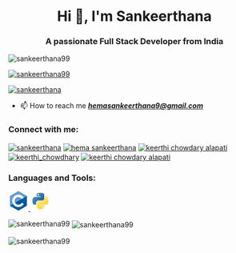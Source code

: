 <h1 align="center">Hi 👋, I'm Sankeerthana</h1>
<h3 align="center">A passionate Full Stack Developer from India</h3>

<p align="left"> <img src="https://komarev.com/ghpvc/?username=sankeerthana99&label=Profile%20views&color=0e75b6&style=flat" alt="sankeerthana99" /> </p>

<p align="left"> <a href="https://github.com/ryo-ma/github-profile-trophy"><img src="https://github-profile-trophy.vercel.app/?username=sankeerthana99" alt="sankeerthana99" /></a> </p>

<p align="left"> <a href="https://twitter.com/sankeerthana" target="blank"><img src="https://img.shields.io/twitter/follow/sankeerthana?logo=twitter&style=for-the-badge" alt="sankeerthana" /></a> </p>

- 📫 How to reach me ***hemasankeerthana9@gmail.com***

<h3 align="left">Connect with me:</h3>
<p align="left">
<a href="https://twitter.com/sankeerthana" target="blank"><img align="center" src="https://raw.githubusercontent.com/rahuldkjain/github-profile-readme-generator/master/src/images/icons/Social/twitter.svg" alt="sankeerthana" height="30" width="40" /></a>
<a href="https://linkedin.com/in/hema sankeerthana" target="blank"><img align="center" src="https://raw.githubusercontent.com/rahuldkjain/github-profile-readme-generator/master/src/images/icons/Social/linked-in-alt.svg" alt="hema sankeerthana" height="30" width="40" /></a>
<a href="https://fb.com/keerthi chowdary alapati" target="blank"><img align="center" src="https://raw.githubusercontent.com/rahuldkjain/github-profile-readme-generator/master/src/images/icons/Social/facebook.svg" alt="keerthi chowdary alapati" height="30" width="40" /></a>
<a href="https://instagram.com/keerthi_chowdhary" target="blank"><img align="center" src="https://raw.githubusercontent.com/rahuldkjain/github-profile-readme-generator/master/src/images/icons/Social/instagram.svg" alt="keerthi_chowdhary" height="30" width="40" /></a>
<a href="https://www.youtube.com/c/keerthi chowdary alapati" target="blank"><img align="center" src="https://raw.githubusercontent.com/rahuldkjain/github-profile-readme-generator/master/src/images/icons/Social/youtube.svg" alt="keerthi chowdary alapati" height="30" width="40" /></a>
</p>

<h3 align="left">Languages and Tools:</h3>
<p align="left"> <a href="https://www.cprogramming.com/" target="_blank" rel="noreferrer"> <img src="https://raw.githubusercontent.com/devicons/devicon/master/icons/c/c-original.svg" alt="c" width="40" height="40"/> </a> <a href="https://www.python.org" target="_blank" rel="noreferrer"> <img src="https://raw.githubusercontent.com/devicons/devicon/master/icons/python/python-original.svg" alt="python" width="40" height="40"/> </a> </p>

<p><img align="left" src="https://github-readme-stats.vercel.app/api/top-langs?username=sankeerthana99&show_icons=true&locale=en&layout=compact" alt="sankeerthana99" /></p>

<p>&nbsp;<img align="center" src="https://github-readme-stats.vercel.app/api?username=sankeerthana99&show_icons=true&locale=en" alt="sankeerthana99" /></p>

<p><img align="center" src="https://github-readme-streak-stats.herokuapp.com/?user=sankeerthana99&" alt="sankeerthana99" /></p>
